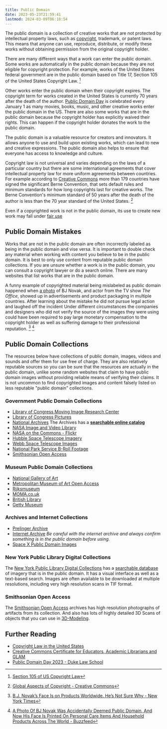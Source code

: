 ```yaml
---
title: Public Domain
date: 2023-05-23T21:59:41
lastmod: 2024-03-09T06:18:54
---
```


The public domain is a collection of creative works that are not protected by intellectual property laws, such as [copyright](../copyright/copyright-for-artists.md), trademark, or patent laws. This means that anyone can use, reproduce, distribute, or modify these works without obtaining permission from the original copyright holder.

There are many different ways that a work can enter the public domain. Some works are automatically in the public domain because they are not eligible for copyright protection. For example, works of the United States federal government are in the public domain based on Title 17, Section 105 of the United States Copyright Law. [^1]

Other works enter the public domain when their copyright expires. The copyright term for works created in the United States is currently 70 years after the death of the author. [Public Domain Day](https://web.law.duke.edu/cspd/publicdomainday/2023/) is celebrated every January 1 as many movies, books, music, and other creative works enter the public domain in the US. There are also some works that are in the public domain because the copyright holder has explicitly waived their rights. This can happen if the copyright holder donates the work to the public domain.

The public domain is a valuable resource for creators and innovators. It allows anyone to use and build upon existing works, which can lead to new and creative expressions. The public domain also helps to ensure that everyone has access to knowledge and culture.

Copyright law is not universal and varies depending on the laws of a particular country but there are some international agreements that cover intellectual property law for more uniform agreements between countries. For example according to [Creative Commons](https://creativecommons.org/) more than 179 countries have signed the significant Berne Convention, that sets default rules and minimum standards for how long copyrights last for creative works. The Berne Convention's minimum standard of 50 years after the death of the author is less than the 70 year standard of the United States. [^2]

Even if a copyrighted work is not in the public domain, its use to create new work may fall under [fair use](../copyright/fair-use.md)

## Public Domain Mistakes

Works that are not in the public domain are often incorrectly labeled as being in the public domain and vise versa. It is important to double check any material when working with content you believe to be in the public domain. It is best to only use content from reputable public domain collections. If you are unsure whether a work is in the public domain, you can consult a copyright lawyer or do a search online. There are many websites that list works that are in the public domain.

A funny example of copyrighted material being mislabeled as public domain happened when [a photo](https://www.instagram.com/p/lTsF59rC9A/) of BJ Novak, and actor from the TV show _The Office_, showed up in advertisements and product packaging in multiple countries. After learning about the mistake he did not pursue legal action and laughed off the incident Under different circumstances the companies and designers who did not verify the source of the images they were using could have been required to pay large monetary compensation to the copyright holder as well as suffering damage to their professional reputation. [^3] [^4]

## Public Domain Collections

The resources below have collections of public domain, images, videos and sounds and offer them for use free of charge. They are also relatively reputable sources so you can be sure that the resources are actually in the public domain, unlike some random websites that claim to have public domain images without providing reliable means of verifying their claims. It is not uncommon to find copyrighted images and content falsely listed on less reputable "public domain" collections.

### Government Public Domain Collections

- [Library of Congress Moving Image Research Center](https://www.loc.gov/rr/mopic/pubdomain.html)
- [Library of Congress Pictures](https://www.loc.gov/pictures/)
- [National Archives](https://www.archives.gov/) The Archives has a **[searchable online catalog](https://www.archives.gov/research/catalog)**
- [NASA Image and Video Library](https://images.nasa.gov/)
- [NASA on the Commons - Flickr](https://www.flickr.com/photos/nasacommons/)
- [Hubble Space Telescope Imagery](https://www.nasa.gov/mission_pages/hubble/multimedia/index.html)
- [Webb Space Telescope Images](https://webbtelescope.org/images)
- [National Park Service B-Roll Footage](https://www.nps.gov/yose/learn/photosmultimedia/b-roll.htm)
- [Smithsonian Open Access](https://www.si.edu/openaccess)

### Museum Public Domain Collections

- [National Gallery of Art](https://www.nga.gov/open-access-images.html)
- [Metropolitan Museum of Art Open Access](https://www.metmuseum.org/about-the-met/policies-and-documents/open-access)
- [Rijksmuseum](https://www.rijksmuseum.nl/en/search?ii=0&p=1)
- [MOMA.co.uk](https://www.moma.co.uk/public-domain-images/)
- [British Library](https://www.flickr.com/photos/britishlibrary/)
- [Getty Museum](https://www.getty.edu/art/collection/search?open_content=true)

### Archives and Internet Collections

- [Prelinger Archive](https://archive.org/details/prelinger)
- [Internet Archive](https://archive.org/details/movies) _Be careful with the internet archive and always confirm something is in the public domain before using._
- [Space X Public Domain Images](https://www.flickr.com/photos/spacex/)

### New York Public Library Digital Collections

The [New York Public Library Digital Collections](https://digitalcollections.nypl.org/collections/the-new-york-times#/?tab=navigation) has a [searchable database](https://digitalcollections.nypl.org/collections/the-new-york-times#/?tab=navigation) of imagery that is in the public domain. It has a visual interface as well as a text-based search. Images are often available to be downloaded at multiple resolutions, including very high resolution scans in TIF format.

### Smithsonian Open Access

The [Smithsonian Open Access](https://www.si.edu/openaccess) archives has high resolution photographs of artifacts from its collection. And also has lots of highly detailed 3D Scans of objects that you can use in [3D-Modeling](../3d-modeling/3d-modeling.md).

## Further Reading

- [Copyright Law in the United States](https://www.copyright.gov/title17/)
- [Creative Commons Certificate for Educators, Academic Librarians and GLAM](https://certificates.creativecommons.org/cccertedu/chapter/1-what-is-creative-commons/)
- [Public Domain Day 2023 - Duke Law School](https://web.law.duke.edu/cspd/publicdomainday/2023/)

[^1]: [Section 105 of US Copyright Law](https://www.copyright.gov/title17/92chap1.html#105)
[^2]: [Global Aspects of Copyright - Creative Commons](https://certificates.creativecommons.org/cccertedu/chapter/2-2-global-aspects-of-copyright/)
[^3]: [B.J. Novak’s Face Is on Products Worldwide. He’s Not Sure Why - New York Times](https://www.nytimes.com/2021/10/27/business/bj-novak-photo-public-domain-products.html)
[^4]: [A Photo Of BJ Novak Was Accidentally Deemed Public Domain, And Now His Face Is Printed On Personal Care Items And Household Products Across The World - Buzzfeed](https://www.buzzfeed.com/emilymaeczachor/bj-novak-pic-public-domain-face-of-products-worldwide)
